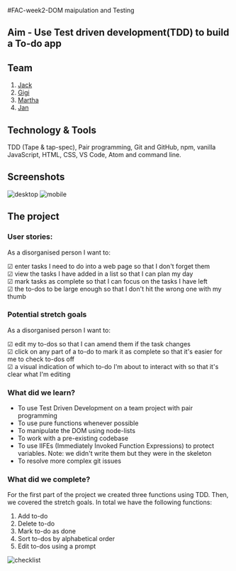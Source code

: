 #FAC-week2-DOM maipulation and Testing

## Aim - Use Test driven development(TDD) to build a To-do app

## Team
1. [Jack](https://github.com/jackbridger)
2. [Gigi](https://github.com/gminova)
3. [Martha](https://github.com/mkatenolan)
4. [Jan](https://github.com/crianonim)

## Technology & Tools
TDD (Tape & tap-spec), Pair programming, Git and GitHub, npm, vanilla JavaScript, HTML, CSS, VS Code, Atom and command line.

## Screenshots  

![desktop](https://i.imgur.com/0XYbqWr.jpg)
![mobile](https://i.imgur.com/N0nNMiQ.png)

## The project

### User stories:

As a disorganised person I want to:

 &#x2611; enter tasks I need to do into a web page so that I don't forget them  
 &#x2611; view the tasks I have added in a list so that I can plan my day  
 &#x2611; mark tasks as complete so that I can focus on the tasks I have left  
 &#x2611; the to-dos to be large enough so that I don't hit the wrong one with my thumb  

### Potential stretch goals

As a disorganised person I want to:

 &#x2611; edit my to-dos so that I can amend them if the task changes  
 &#x2611; click on any part of a to-do to mark it as complete so that it's easier for me to check to-dos off  
 &#x2611; a visual indication of which to-do I'm about to interact with so that it's clear what I'm editing  

### What did we learn?
* To use Test Driven Development on a team project with pair programming
* To use pure functions whenever possible
* To manipulate the DOM using node-lists
* To work with a pre-existing codebase
* To use IIFEs (Immediately Invoked Function Expressions) to protect variables. Note: we didn't write them but they were in the skeleton
* To resolve more complex git issues


### What did we complete?

For the first part of the project we created three functions using TDD. Then, we covered the stretch goals. In total we have the following functions:
1. Add to-do
2. Delete to-do
3. Mark to-do as done
4. Sort to-dos by alphabetical order
5. Edit to-dos using a prompt

![checklist](http://1.bp.blogspot.com/-7RM02ZPOjRA/VqbwnyzzmCI/AAAAAAAAB80/sRn7FQU3ftU/s1600/not-give-a-fuck.gif)

